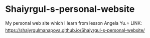# Shaiyrgul-s-personal-website
My personal web site which I learn from lesson Angela Yu.⭐
LINK: https://shaiyrgulmanapova.github.io/Shaiyrgul-s-personal-website/
